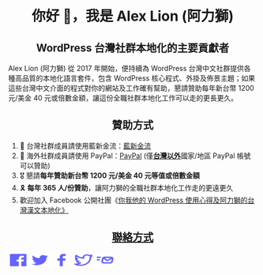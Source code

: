 <h1 align="center">你好 👋，我是 Alex Lion (阿力獅)</h1>
<h2 align="center">WordPress 台灣社群本地化的主要貢獻者</h2>
<p>
Alex Lion (阿力獅) 從 2017 年開始，便持續為 WordPress 台灣中文社群提供各種高品質的本地化語言套件，包含 WordPress 核心程式、外掛及佈景主題；如果這些台灣中文介面的程式對你的網站及工作確有幫助，懇請贊助每年新台幣 1200 元/美金 40 元或倍數金額，讓這份全職社群本地化工作可以走的更長更久。
</p>
<h2 align="center">贊助方式</h2>
<p>
<ol>
<li>🎁 台灣社群成員請使用藍新金流：<a href="https://suo.fyi/donate-alexlion-blue" title="台灣社群成員請使用藍新金流" target="_blank">藍新金流</a></li>
<li>🧧 海外社群成員請使用 PayPal：<a href="https://suo.fyi/donate-alexlion-paypal" title="海外社群成員請使用 PayPal" target="_blank">PayPal</a> (僅<b><u>台灣以外</u></b>國家/地區 PayPal 帳號可以贊助)</li>
<li>🎖️ 懇請<b>每年贊助新台幣 1200 元/美金 40 元等值或倍數金額</b></li>
<li>🎗️ <b>每年 365 人/份贊助</b>，讓阿力獅的全職社群本地化工作走的更遠更久</li>
<li>歡迎加入 Facebook 公開社團《<a href="https://www.facebook.com/groups/wordpresstwhant" title="你我他的 WordPress 使用心得及阿力獅的台灣漢文本地化" target="_blank">你我他的 WordPress 使用心得及阿力獅的台灣漢文本地化》</li>
</ol>
</p>
<h2 align="center">聯絡方式</h2>
<p>
<a href="https://www.facebook.com/groups/wordpresstwhant" target="blank"><img align="center" src="https://raw.githubusercontent.com/alexclassroom/alexclassroom/main/images/icons/vol03/8725966_facebook.svg" title="你我他的 WordPress 使用心得及阿力獅的台灣漢文本地化" alt="你我他的 WordPress 使用心得及阿力獅的台灣漢文本地化" height="30" width="40" /></a>
<a href="https://twitter.com/alexclassroom" target="blank"><img align="center" src="https://raw.githubusercontent.com/alexclassroom/alexclassroom/main/images/icons/vol06/8726494_twitter.svg" title="Twitter 上的阿力獅的教室" alt="Twitter 上的阿力獅的教室" height="30" width="40" /></a>
<a href="https://www.facebook.com/captain.alexlion" target="blank"><img align="center" src="https://raw.githubusercontent.com/alexclassroom/alexclassroom/main/images/icons/vol03/8725907_facebook_f.svg" title="Facebook 上的阿力獅個人頁面" alt="Facebook 上的阿力獅個人頁面" height="30" width="40" /></a>
<a href="https://twitter.com/alexlion1114" target="blank"><img align="center" src="https://raw.githubusercontent.com/alexclassroom/alexclassroom/main/images/icons/vol06/8726495_alt_twitter.svg" title="Twitter 上的阿力獅個人頁面" alt="Twitter 上的阿力獅個人頁面" height="30" width="40" /></a>
<a href="mailto:learnwithalex@gmail.com" target="blank"><img align="center" src="https://raw.githubusercontent.com/alexclassroom/alexclassroom/main/images/icons/vol03/8725946_fast_mail.svg" title="使用電子郵件聯絡阿力獅" alt="使用電子郵件聯絡阿力獅" height="30" width="40" /></a>
</p>
